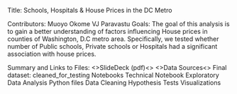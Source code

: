 

Title: Schools, Hospitals & House Prices in the DC Metro

Contributors:
Muoyo Okome 
VJ Paravastu
Goals:
The goal of this analysis is to gain a better understanding of factors influencing House prices in counties of Washington, D.C metro area. Specifically, we tested whether number of Public schools, Private schools or Hospitals had a significant association with house prices.

Summary and Links to Files:
<>SlideDeck (pdf)<\>
<>Data Sources<\>
Final dataset: cleaned_for_testing
Notebooks
Technical Notebook
Exploratory Data Analysis
Python files
Data Cleaning
Hypothesis Tests
Visualizations
